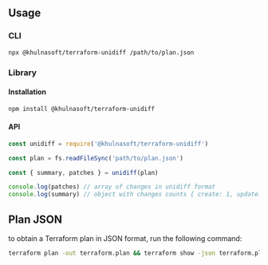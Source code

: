 ## Usage

### CLI

```bash
npx @khulnasoft/terraform-unidiff /path/to/plan.json
```

### Library

#### Installation

```bash
npm install @khulnasoft/terraform-unidiff
```

#### API

```js
const unidiff = require('@khulnasoft/terraform-unidiff')

const plan = fs.readFileSync('path/to/plan.json')

const { summary, patches } = unidiff(plan)

console.log(patches) // array of changes in unidiff format
console.log(summary) // object with changes counts { create: 1, update: 3, delete: 0 }
```

## Plan JSON

to obtain a Terraform plan in JSON format, run the following command:

```bash
terraform plan -out terraform.plan && terraform show -json terraform.plan > terraform.json
```
